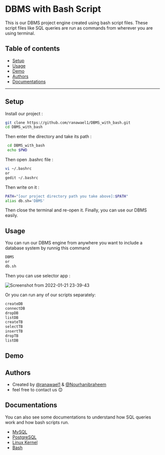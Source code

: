 
# DBMS with Bash Script
This is our DBMS project engine created using bash script files. These script files like SQL queries are run as commands from wherever you are using terminal.

## Table of contents
* [Setup](#setup)
* [Usage](#usage)
* [Demo](#demo)
* [Authors](#authors)
* [Documentations](#documentations)
***

## Setup

Install our project :

```bash
git clone https://github.com/ranawael1/DBMS_with_bash.git
cd DBMS_with_bash
```
Then enter the directory and take its path :
```bash
 cd DBMS_with_bash
 echo $PWD   
```
Then open .bashrc file :
```bash
vi ~/.bashrc
or
gedit ~/.bashrc
```
Then write on it :
```bash
PATH="[our project directory path you take above]:$PATH"
alias db.sh='DBMS'
```
Then close the terminal and re-open it.
Finally, you can use our DBMS easily.
## Usage
You can run our DBMS engine from anywhere you want to include a database system by runnig this command
```bash
DBMS
or
db.sh
```
Then you can use selector app :

![Screenshot from 2022-01-21 23-39-43](https://user-images.githubusercontent.com/42323978/150604087-cc78bf7d-40b0-4391-94b4-011183f1d216.png)

Or you can run any of our scripts separately:
```bash
createDB
connectDB
dropDB
listDB
createTB
selectTB
insertTB
dropTB
listDB
```
## Demo
## Authors

- Created by [@ranawael1](https://github.com/ranawael1) & [@Nourhanibraheem](https://github.com/Nourhanibraheem) 
- feel free to contact us :blush:

## Documentations
You can also see some documentations to understand how SQL queries work and how bash scripts run.


- [MySQL](https://dev.mysql.com/doc/)
- [PostgreSQL](https://www.postgresql.org/docs/)
- [Linux Kernel](https://www.kernel.org/doc/html/latest/)
- [Bash](https://devdocs.io/bash/)

